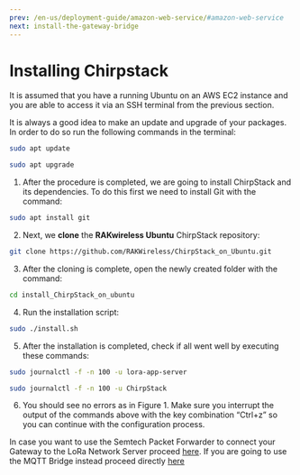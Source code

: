 ```yaml
---
prev: /en-us/deployment-guide/amazon-web-service/#amazon-web-service
next: install-the-gateway-bridge
---
```

# Installing Chirpstack
It is assumed that you have a running Ubuntu on an AWS EC2 instance and you are able to access it via an SSH terminal from the previous section.

It is always a good idea to make an update and upgrade of your packages. In order to do so run the following commands in the terminal:

```sh
sudo apt update
```
```sh
sudo apt upgrade
```

1. After the procedure is completed, we are going to install ChirpStack and its dependencies. To do this first we need to install Git with the command:

```sh
sudo apt install git
```

2. Next, we **clone** the **RAKwireless Ubuntu** ChirpStack repository:

```sh
git clone https://github.com/RAKWireless/ChirpStack_on_Ubuntu.git
```

3. After the cloning is complete, open the newly created folder with the command:

```sh
cd install_ChirpStack_on_ubuntu
```

4. Run the installation script:

```sh
sudo ./install.sh
```

5. After the installation is completed, check if all went well by executing these commands:

```sh
sudo journalctl -f -n 100 -u lora-app-server
```
```sh
sudo journalctl -f -n 100 -u ChirpStack
```

6. You should see no errors as in Figure 1. Make sure you interrupt the output of the commands above with the key combination “Ctrl+z” so you can continue with the configuration process.

<rk-img
  src="/assets/images/deployment-guide/amazon-web-service/chirpstack-journal.jpg"
  width="100%"
  figure-number="1"
  caption="ChirpStack Journal Control Output (no errors)"
/>


In case you want to use the Semtech Packet Forwarder to connect your Gateway to the LoRa Network Server proceed [here](install-the-gateway-bridge). If you are going to use the MQTT Bridge instead proceed directly [here](configure-aws-security)
